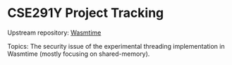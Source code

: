 # CSE291Y Project Tracking

Upstream repository: [Wasmtime](https://github.com/bytecodealliance/wasmtime)

Topics: The security issue of the experimental threading implementation in Wasmtime (mostly focusing on shared-memory).
